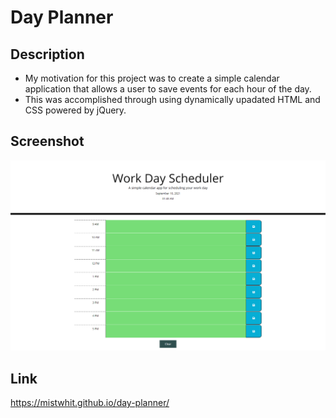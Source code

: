 # Day Planner

## Description
- My motivation for this project was to create a simple calendar application that allows a user to save events for each hour of the day.
- This was accomplished through using dynamically upadated HTML and CSS powered by jQuery. 

## Screenshot
![Screenshot of Day Planner](./images/screenshot.png)

## Link
https://mistwhit.github.io/day-planner/